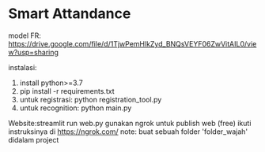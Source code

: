 # Smart Attandance
model FR: https://drive.google.com/file/d/1TjwPemHlkZyd_BNQsVEYF06ZwVitAIL0/view?usp=sharing


instalasi:

1. install python>=3.7
2. pip install -r requirements.txt
3. untuk registrasi: python registration_tool.py
4. untuk recognition: python main.py
   
Website:streamlit run web.py
gunakan ngrok untuk publish web (free)
ikuti instruksinya di https://ngrok.com/
note: buat sebuah folder 'folder_wajah' didalam project
